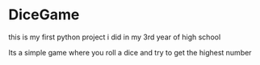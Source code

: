 # DiceGame
this is my first python project i did in my 3rd year of high school

Its a simple game where you roll a dice and try to get the highest number
